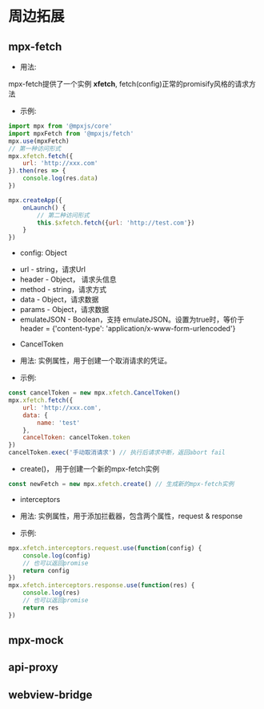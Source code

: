# 周边拓展

## mpx-fetch

- 用法:

mpx-fetch提供了一个实例 **xfetch**, fetch(config)正常的promisify风格的请求方法

- 示例:

```js
import mpx from '@mpxjs/core'
import mpxFetch from '@mpxjs/fetch'
mpx.use(mpxFetch)
// 第一种访问形式
mpx.xfetch.fetch({
	url: 'http://xxx.com'
}).then(res => {
	console.log(res.data)
})

mpx.createApp({
	onLaunch() {
		// 第二种访问形式
		this.$xfetch.fetch({url: 'http://test.com'})
	}
})
```

- config: Object

* url - string，请求Url
* header - Object， 请求头信息
* method - string，请求方式
* data - Object，请求数据
* params - Object，请求数据
* emulateJSON - Boolean，支持 emulateJSON。设置为true时，等价于header = {'content-type': 'application/x-www-form-urlencoded'}


- CancelToken

- 用法: 实例属性，用于创建一个取消请求的凭证。

- 示例:
```js
const cancelToken = new mpx.xfetch.CancelToken()
mpx.xfetch.fetch({
	url: 'http://xxx.com',
	data: {
		name: 'test'
	},
	cancelToken: cancelToken.token
})
cancelToken.exec('手动取消请求') // 执行后请求中断，返回abort fail
```
- create()， 用于创建一个新的mpx-fetch实例

```js
const newFetch = new mpx.xfetch.create() // 生成新的mpx-fetch实例
```

- interceptors

- 用法: 实例属性，用于添加拦截器，包含两个属性，request & response

- 示例:
```js
mpx.xfetch.interceptors.request.use(function(config) {
    console.log(config)
    // 也可以返回promise
    return config
})
mpx.xfetch.interceptors.response.use(function(res) {
    console.log(res)
    // 也可以返回promise
    return res
})
```
## mpx-mock

## api-proxy

## webview-bridge
